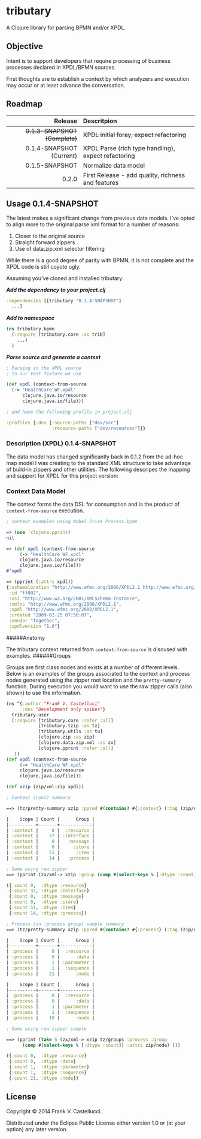 # tributary

A Clojure library for parsing BPMN and/or XPDL.

## Objective

Intent is to support developers that require processing of business processes declared in XPDL/BPMN sources.

First thoughts are to establish a context by which analyzers and execution may occur or at least advance the conversation.

## Roadmap

| Release | Descritpion |
| -------: | :----------- |
| ~~0.1.3-SNAPSHOT (Complete)~~  | ~~XPDL initial foray, expect refactoring~~ |
| 0.1.4-SNAPSHOT (Current)  | XPDL Parse (rich type handling), expect refactoring |
| 0.1.5-SNAPSHOT   | Normalize data model |
| 0.2.0            | First Release - add quality, richness and features |


## Usage 0.1.4-SNAPSHOT
The latest makes a significant change from previous data models. I've opted to align more to the original parse xml format for a number of reasons:

1. Closer to the original source
2. Straight forward zippers
3. Use of data.zip.xml selector filtering

While there is a good degree of parity with BPMN, it is not complete and the XPDL code is still coyote ugly.

Assuming you've cloned and installed tributary:

___Add the dependency to your project.clj___

````clojure
:dependencies [[tributary "0.1.4-SNAPSHOT"]
  ...]
````
___Add to namespace___
````clojure
(ns tributary.bpmn
  (:require [tributary.core :as trib]
    ...)
  )
````
___Parse source and generate a context___
````clojure
; Parsing in the XPDL source
; In our test fixture we use

(def xpdl (context-from-source
  (-> "HealthCare WF.xpdl"
      clojure.java.io/resource
      clojure.java.io/file)))

; and have the following profile in project.clj

:profiles {:dev {:source-paths ["dev/src"]
                 :resource-paths ["dev/resources"]}}
````

### Description (XPDL) 0.1.4-SNAPSHOT

The data model has changed significantly back in 0.1.2 from the ad-hoc map model I was creating to the standard XML structure to take advantage of build-in zippers and other utilities. The following descripes the mapping and support for XPDL for this project version:

### Context Data Model

The context forms the data DSL for consumption and is the product of `context-from-source` execution.

````clojure
; context examples using Nobel Prize Process.bpmn

=> (use 'clojure.pprint)
nil

=> (def xpdl (context-from-source
     (-> "HealthCare WF.xpdl"
     clojure.java.io/resource
     clojure.java.io/file)))
#'xpdl

=> (pprint (:attrs xpdl))
{:schemalocation "http://www.wfmc.org/2008/XPDL2.1 http://www.wfmc.org/standards/docs/bpmnxpdl_31.xsd",
 :id "tf002",
 :xsi "http://www.w3.org/2001/XMLSchema-instance",
 :xmlns "http://www.wfmc.org/2008/XPDL2.1",
 :xpdl "http://www.wfmc.org/2008/XPDL2.1",
 :created "2009-02-25 07:50:07",
 :vendor "Together",
 :xpdlversion "1.0"}
````
#####Anatomy

The tributary context returned from `context-from-source` is discused with examples.
######Groups

Groups are first class nodes and exists at a number of different levels. Below is an examples of the groups associated to the context and process nodes generated using the zipper root location and the `pretty-summary` function. During execution you would want to use the raw zipper calls (also shown) to use the information.


````clojure
(ns ^{:author "Frank V. Castelluci"
      :doc "Development only spikes"}
  tributary.user
  (:require [tributary.core :refer :all]
            [tributary.tzip :as tz]
            [tributary.utils :as tu]
            [clojure.zip :as zip]
            [clojure.data.zip.xml :as zx]
            [clojure.pprint :refer :all]
   ))
(def xpdl (context-from-source
     (-> "HealthCare WF.xpdl"
     clojure.java.io/resource
     clojure.java.io/file)))

(def xzip (zip/xml-zip xpdl))

; Context (root) summary

==> (tz/pretty-summary xzip :ppred #(contains? #{:context} (:tag (zip/node %)))))

|    Scope | Count |      Group |
|----------+-------+------------|
| :context |     0 |  :resource |
| :context |    37 | :interface |
| :context |     0 |   :message |
| :context |     0 |     :store |
| :context |    51 |      :item |
| :context |    14 |   :process |

; Same using raw zipper
==> (pprint (zx/xml-> xzip :group (comp #(select-keys % [:dtype :count]) :attrs zip/node)))

({:count 0,  :dtype :resource}
 {:count 37, :dtype :interface}
 {:count 0,  :dtype :message}
 {:count 0,  :dtype :store}
 {:count 51, :dtype :item}
 {:count 14, :dtype :process})

; Process (in :process group) sample summary
==> (tz/pretty-summary xzip :ppred #(contains? #{:process} (:tag (zip/node %))))

|    Scope | Count |      Group |
|----------+-------+------------|
| :process |     0 |  :resource |
| :process |     0 |      :data |
| :process |     1 | :parameter |
| :process |     1 |  :sequence |
| :process |    21 |      :node |

|    Scope | Count |      Group |
|----------+-------+------------|
| :process |     0 |  :resource |
| :process |     0 |      :data |
| :process |     1 | :parameter |
| :process |     1 |  :sequence |
| :process |    10 |      :node |

; Same using raw zipper sample

==> (pprint (take 5 (zx/xml-> xzip tz/groups :process :group
      (comp #(select-keys % [:dtype :count]) :attrs zip/node) )))

({:count 0,  :dtype :resource}
 {:count 0,  :dtype :data}
 {:count 1,  :dtype :parameter}
 {:count 1,  :dtype :sequence}
 {:count 21, :dtype :node})

````



## License

Copyright © 2014 Frank V. Castellucci.

Distributed under the Eclipse Public License either version 1.0 or (at
your option) any later version.
